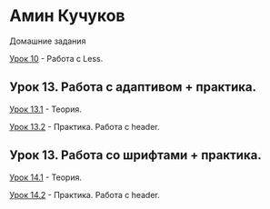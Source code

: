 # Амин Кучуков
Домашние задания


[Урок 10](YoiWar.github.io/lesson_2/ "Описание") - Работа с Less.

## Урок 13. Работа с адаптивом + практика. 

[Урок 13.1](YoiWar.github.io/src/ "Описание") - Теория.

[Урок 13.2](YoiWar.github.io/штукатурка/src/ "Описание") - Практика. Работа с header.

## Урок 13. Работа со шрифтами + практика. 

[Урок 14.1](YoiWar.github.io/Lessonsonfonts/ "Описание") - Теория.

[Урок 14.2](YoiWar.github.io/штукатурка/src/ "Описание") - Практика. Работа с header.
